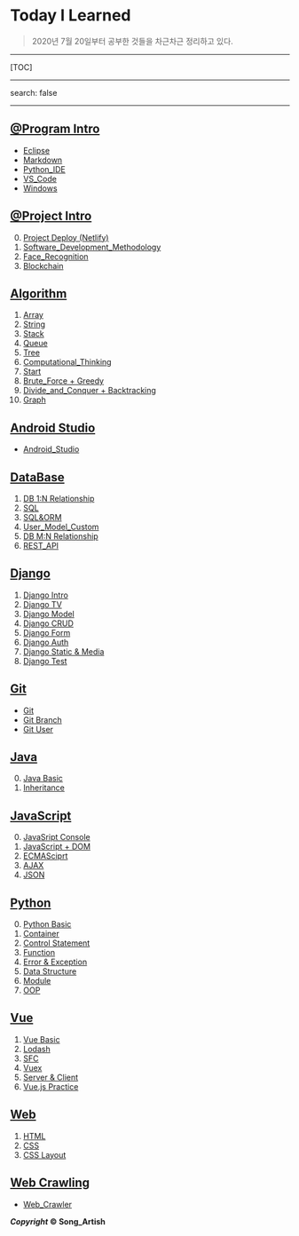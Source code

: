 # Today I Learned

> 2020년 7월 20일부터 공부한 것들을 차근차근 정리하고 있다.

---

[TOC]

---

search: false

---



## [@Program Intro](@Program_Intro)

- [Eclipse](@Program_Intro/Eclipse.md)
- [Markdown](@Program_Intro/Markdown.md)
- [Python_IDE](@Program_Intro/Python_IDE(Conda+PyCharm).md)
- [VS_Code](@Program_Intro/VS_Code.md)
- [Windows](@Program_Intro/Windows.md)



## [@Project Intro](@Project_Intro)

0. [Project Deploy (Netlify)](@Project_Intro/00_Project_Deploy(Netlify).md)
1. [Software_Development_Methodology](@Project_Intro/01_Software_Development_Methodology.md)
2. [Face_Recognition](@Project_Intro/02_Face_Recognition.md)
3. [Blockchain](@Project_Intro/03_Blockchain.md)



## [Algorithm](Algorithm)

1. [Array](Algorithm/01_Array.md)
2. [String](Algorithm/02_String.md)
3. [Stack](Algorithm/03_Stack.md)
4. [Queue](Algorithm/04_Queue.md)
5. [Tree](Algorithm/05_Tree.md)
6. [Computational_Thinking](Algorithm/06_Computational_Thinking.md)
7. [Start](Algorithm/07_Start.md)
8. [Brute_Force + Greedy](Algorithm/08_Brute_Force+Greedy.md)
9. [Divide_and_Conquer + Backtracking](Algorithm/09_Divide_and_Conquer+Backtracking.md)
10. [Graph](Algorithm/10_Graph.md)



## [Android Studio](Android_Studio)

- [Android_Studio](Android_Studio/00_Android_Studio.md)



## [DataBase](DB)

1. [DB 1:N Relationship](DB/01_DB_Relationship(1toN).md)
2. [SQL](DB/02_SQL.md)
3. [SQL&ORM](DB/03_SQL&ORM.md)
4. [User_Model_Custom](DB/04_User_Model_Custom.md)
5. [DB M:N Relationship](DB/05_DB_Relationship(MtoN).md)
6. [REST_API](DB/06_REST_API.md)



## [Django](Django)

1. [Django Intro](Django/01_Django_Intro.md)
2. [Django TV](Django/02_Django_TV.md)
3. [Django Model](Django/03_Django_Model.md)
4. [Django CRUD](Django/04_Django_CRUD.md)
5. [Django Form](Django/05_Django_Form.md)
6. [Django Auth](Django/06_Django_Auth.md)
7. [Django Static & Media](Django/07_Django_Static&Media.md)
8. [Django Test](Django/08_Django_Test)



## [Git](Git)

- [Git](Git/Git.md)
- [Git Branch](Git/Git_Branch.md)
- [Git User](Git/Git_User.md)



## [Java](Java)

0. [Java Basic](Java/00_Java_Basic.md)
1. [Inheritance](Java/01_Inheritance.md)



## [JavaScript](JavaScript)

0. [JavaSript Console](JavaScript/00_JS_Console.md)
1. [JavaScript + DOM](Javascript/01_JS+DOM.md)
2. [ECMASciprt](JavaScript/02_ECMAScript.md)
3. [AJAX](JavaScript/03_AJAX.md)
4. [JSON](JavaScript/04_JSON.md)



## [Python](Python)

0. [Python Basic](Python/00_Python_Basic.md)
1. [Container](Python/01_Container.md)
2. [Control Statement](Python/02_Control_Statement.md)
3. [Function](Python/03_Function.md)
4. [Error & Exception](Python/04_Error&Exception.md)
5. [Data Structure](Python/05_Data_Structure.md)
6. [Module](Python/06_Module.md)
7. [OOP](Python/07_OOP.md)



## [Vue](Vue.js)

1. [Vue Basic](Vue.js/01_Vue_Basic.md)
2. [Lodash](Vue.js/02_Lodash.md)
3. [SFC](Vue.js/03_SFC.md)
4. [Vuex](Vue.js/04_Vuex.md)
5. [Server & Client](Vue.js/05_Server&Client.md)
6. [Vue.js Practice](Vue.js/06_Vue.js_practice.md)



## [Web](Web)

1. [HTML](Web/01_HTML.md)
2. [CSS](Web/02_CSS.md)
3. [CSS Layout](Web/03_CSS_Layout.md)



## [Web Crawling](Web_Crawling)

- [Web_Crawler](Web_Crawling/Web_Crawler.md)



***Copyright* © Song_Artish**